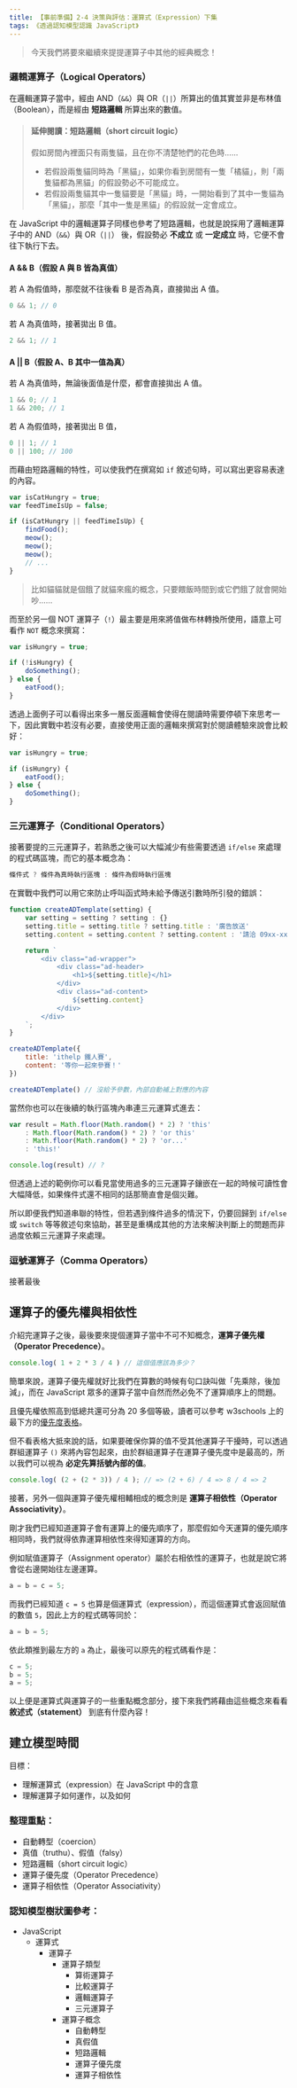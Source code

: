 ```yaml
---
title: 【事前準備】2-4 決策與評估：運算式（Expression）下集
tags: 《透過認知模型認識 JavaScript》
---
```


> 今天我們將要來繼續來提提運算子中其他的經典概念！

### 邏輯運算子（Logical Operators）

在邏輯運算子當中，經由 AND（`&&`）與 OR（`||`）所算出的值其實並非是布林值（Boolean），而是經由 **短路邏輯** 所算出來的數值。

> #### 延伸閱讀：短路邏輯（short circuit logic）
> 假如房間內裡面只有兩隻貓，且在你不清楚牠們的花色時……
> - 若假設兩隻貓同時為「黑貓」，如果你看到房間有一隻「橘貓」，則「兩隻貓都為黑貓」的假設勢必不可能成立。
> - 若假設兩隻貓其中一隻貓要是「黑貓」時，一開始看到了其中一隻貓為「黑貓」，那麼「其中一隻是黑貓」的假設就一定會成立。

在 JavaScript 中的邏輯運算子同樣也參考了短路邏輯，也就是說採用了邏輯運算子中的 AND（`&&`）與 OR（`||`） 後，假設勢必 **不成立** 或 **一定成立** 時，它便不會往下執行下去。

#### A && B（假設 A 與 B 皆為真值）

若 A 為假值時，那麼就不往後看 B 是否為真，直接拋出 A 值。

```js
0 && 1; // 0
```

若 A 為真值時，接著拋出 B 值。

```js
2 && 1; // 1
```

#### A || B（假設 A、B 其中一值為真）

若 A 為真值時，無論後面值是什麼，都會直接拋出 A 值。

```js
1 && 0; // 1
1 && 200; // 1
```

若 A 為假值時，接著拋出 B 值，

```js
0 || 1; // 1
0 || 100; // 100
```

而藉由短路邏輯的特性，可以使我們在撰寫如 `if` 敘述句時，可以寫出更容易表達的內容。

```js
var isCatHungry = true;
var feedTimeIsUp = false;

if (isCatHungry || feedTimeIsUp) {
    findFood();
    meow();
    meow();
    meow();
    // ...
}
```

> 比如貓貓就是個餓了就貓來瘋的概念，只要餵飯時間到或它們餓了就會開始吵……

而至於另一個 NOT 運算子（`!`）最主要是用來將值做布林轉換所使用，語意上可看作 `NOT` 概念來撰寫：

```js
var isHungry = true;

if (!isHungry) {
    doSomething();
} else {
    eatFood();
}
```

透過上面例子可以看得出來多一層反面邏輯會使得在閱讀時需要停頓下來思考一下，因此實戰中若沒有必要，直接使用正面的邏輯來撰寫對於閱讀體驗來說會比較好：

```js
var isHungry = true;

if (isHungry) {
    eatFood();
} else {
    doSomething();
}
```

### 三元運算子（Conditional Operators）

接著要提的三元運算子，若熟悉之後可以大幅減少有些需要透過 `if/else` 來處理的程式碼區塊，而它的基本概念為：

```js
條件式 ? 條件為真時執行區塊 : 條件為假時執行區塊
```

在實戰中我們可以用它來防止呼叫函式時未給予傳送引數時所引發的錯誤：

```js
function createADTemplate(setting) {
    var setting = setting ? setting : {}
    setting.title = setting.title ? setting.title : '廣告放送'
    setting.content = setting.content ? setting.content : '請洽 09xx-xxx-xxx'

    return `
        <div class="ad-wrapper">
            <div class="ad-header>
                <h1>${setting.title}</h1>
            </div>
            <div class="ad-content>
                ${setting.content}
            </div>
        </div>
    `; 
}

createADTemplate({
    title: 'ithelp 鐵人賽',
    content: '等你一起來參賽！'
})

createADTemplate() // 沒給予參數，內部自動補上對應的內容
```

當然你也可以在後續的執行區塊內串連三元運算式進去：

```js
var result = Math.floor(Math.random() * 2) ? 'this'
    : Math.floor(Math.random() * 2) ? 'or this'
    : Math.floor(Math.random() * 2) ? 'or...'
    : 'this!'

console.log(result) // ?
```

但透過上述的範例你可以看見當使用過多的三元運算子鑲嵌在一起的時候可讀性會大幅降低，如果條件式還不相同的話那簡直會是個災難。

所以即便我們知道串聯的特性，但若遇到條件過多的情況下，仍要回歸到 `if/else` 或 `switch` 等等敘述句來協助，甚至是重構成其他的方法來解決判斷上的問題而非過度依賴三元運算子來處理。

### 逗號運算子（Comma Operators）

接著最後

## 運算子的優先權與相依性

介紹完運算子之後，最後要來提個運算子當中不可不知概念，**運算子優先權（Operator Precedence）**。

```js
console.log( 1 + 2 * 3 / 4 ) // 這個值應該為多少？
```

簡單來說，運算子優先權就好比我們在算數的時候有句口訣叫做「先乘除，後加減」，而在 JavaScript 眾多的運算子當中自然而然必免不了運算順序上的問題。

且優先權依照高到低總共還可分為 20 多個等級，讀者可以參考 w3schools 上的最下方的[優先度表格](https://www.w3schools.com/js/js_arithmetic.asp)。

但不看表格大抵來說的話，如果要確保你算的值不受其他運算子干擾時，可以透過群組運算子 `()` 來將內容包起來，由於群組運算子在運算子優先度中是最高的，所以我們可以視為 **必定先算括號內部的值**。

```js
console.log( (2 + (2 * 3)) / 4 ); // => (2 + 6) / 4 => 8 / 4 => 2
```

接著，另外一個與運算子優先權相輔相成的概念則是 **運算子相依性（Operator Associativity）**。

剛才我們已經知道運算子會有運算上的優先順序了，那麼假如今天運算的優先順序相同時，我們就得依靠運算相依性來得知運算的方向。

例如賦值運算子（Assignment operator）屬於右相依性的運算子，也就是說它將會從右邊開始往左邊運算。

```js
a = b = c = 5;
```

而我們已經知道 `c = 5` 也算是個運算式（expression），而這個運算式會返回賦值的數值 `5`，因此上方的程式碼等同於：

```js
a = b = 5;
```

依此類推到最左方的 `a` 為止，最後可以原先的程式碼看作是：

```js
c = 5;
b = 5;
a = 5;
```

以上便是運算式與運算子的一些重點概念部分，接下來我們將藉由這些概念來看看 **敘述式（statement）** 到底有什麼內容！

## 建立模型時間
目標：
- 理解運算式（expression）在 JavaScript 中的含意
- 理解運算子如何運作，以及如何

### 整理重點：
- 自動轉型（coercion）
- 真值（truthu）、假值（falsy）
- 短路邏輯（short circuit logic）
- 運算子優先度（Operator Precedence）
- 運算子相依性（Operator Associativity）

### 認知模型樹狀圖參考：
- JavaScript
	- 運算式
		- 運算子
			- 運算子類型
				- 算術運算子
				- 比較運算子	
				- 邏輯運算子	
				- 三元運算子
			- 運算子概念
				- 自動轉型
				- 真假值
				- 短路邏輯
				- 運算子優先度
				- 運算子相依性
		
